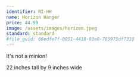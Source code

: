 ```yaml
---
identifier: RI-HH
name: Horizon Hanger
price: 44.99
image: /assets/images/horizon.jpeg
standard: standard
#file_guid: 66edfe7f-0851-4418-93e8-785975df7318
---
```

It's not a minion!  

22 inches tall by 9 inches wide
